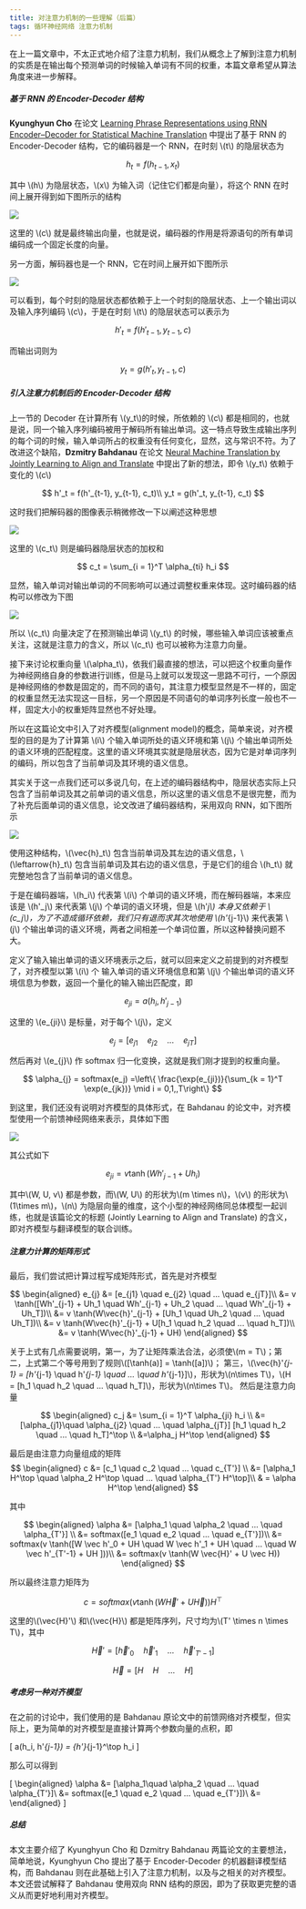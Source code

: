 ```yaml
---
title: 对注意力机制的一些理解（后篇）
tags: 循环神经网络 注意力机制
---
```


在上一篇文章中，不太正式地介绍了注意力机制，我们从概念上了解到注意力机制的实质是在输出每个预测单词的时候输入单词有不同的权重，本篇文章希望从算法角度来进一步解释。

##### 基于 RNN 的 Encoder-Decoder 结构

**Kyunghyun Cho** 在论文 [Learning Phrase Representations using RNN Encoder–Decoder for Statistical Machine Translation](https://arxiv.org/abs/1406.1078) 中提出了基于 RNN 的 Encoder-Decoder 结构，它的编码器是一个 RNN，在时刻 \\(t\\) 的隐层状态为

$$
  h_{t} = f(h_{t-1}, x_t)
  $$

其中 \\(h\\) 为隐层状态，\\(x\\) 为输入词（记住它们都是向量），将这个 RNN 在时间上展开得到如下图所示的结构

![](/resources/2021-05-07-attention-mechanism-2/attention-encoder.png)

这里的 \\(c\\) 就是最终输出向量，也就是说，编码器的作用是将源语句的所有单词编码成一个固定长度的向量。

另一方面，解码器也是一个 RNN，它在时间上展开如下图所示

![](/resources/2021-05-07-attention-mechanism-2/attention-decoder.png)

可以看到，每个时刻的隐层状态都依赖于上一个时刻的隐层状态、上一个输出词以及输入序列编码 \\(c\\)，于是在时刻 \\(t\\) 的隐层状态可以表示为

$$
  h'_t = f(h'_{t-1}, y_{t-1}, c)
  $$

而输出词则为 

$$
  y_t = g(h'_t, y_{t-1}, c)
  $$

##### 引入注意力机制后的 Encoder-Decoder 结构

上一节的 Decoder 在计算所有 \\(y_t\\)的时候，所依赖的 \\(c\\) 都是相同的，也就是说，同一个输入序列编码被用于解码所有输出单词。这一特点导致生成输出序列的每个词的时候，输入单词所占的权重没有任何变化，显然，这与常识不符。为了改进这个缺陷，**Dzmitry Bahdanau** 在论文 [Neural Machine Translation by Jointly Learning to Align and Translate](https://arxiv.org/abs/1409.0473) 中提出了新的想法，即令 \\(y_t\\) 依赖于变化的 \\(c\\)

$$
  h'_t = f(h'_{t-1}, y_{t-1}, c_t)\\
  y_t = g(h'_t, y_{t-1}, c_t) 
  $$

这时我们把解码器的图像表示稍微修改一下以阐述这种思想

![](/resources/2021-05-07-attention-mechanism-2/attention-decoder-2.png)

这里的 \\(c_t\\) 则是编码器隐层状态的加权和

$$
  c_t = \sum_{i = 1}^T \alpha_{ti} h_i
  $$

显然，输入单词对输出单词的不同影响可以通过调整权重来体现。这时编码器的结构可以修改为下图

![](/resources/2021-05-07-attention-mechanism-2/attention-encoder-2.png)

所以 \\(c_t\\) 向量决定了在预测输出单词 \\(y_t\\) 的时候，哪些输入单词应该被重点关注，这就是注意力的含义，所以 \\(c_t\\) 也可以被称为注意力向量。

接下来讨论权重向量 \\(\alpha_t\\)，依我们最直接的想法，可以把这个权重向量作为神经网络自身的参数进行训练，但是马上就可以发现这一思路不可行，一个原因是神经网络的参数是固定的，而不同的语句，其注意力模型显然是不一样的，固定的权重显然无法实现这一目标，另一个原因是不同语句的单词序列长度一般也不一样，固定大小的权重矩阵显然也不好处理。

所以在这篇论文中引入了对齐模型(alignment model)的概念，简单来说，对齐模型的目的是为了计算第 \\(i\\) 个输入单词所处的语义环境和第 \\(j\\) 个输出单词所处的语义环境的匹配程度。这里的语义环境其实就是隐层状态，因为它是对单词序列的编码，所以包含了当前单词及其环境的语义信息。

其实关于这一点我们还可以多说几句，在上述的编码器结构中，隐层状态实际上只包含了当前单词及其之前单词的语义信息，所以这里的语义信息不是很完整，而为了补充后面单词的语义信息，论文改进了编码器结构，采用双向 RNN，如下图所示

![](/resources/2021-05-07-attention-mechanism-2/attention-encoder-3.png)

使用这种结构，\\(\vec{h}_t\\) 包含当前单词及其左边的语义信息，\\(\leftarrow{h}_t\\) 包含当前单词及其右边的语义信息，于是它们的组合 \\(h_t\\) 就完整地包含了当前单词的语义信息。

于是在编码器端，\\(h_i\\) 代表第 \\(i\\) 个单词的语义环境，而在解码器端，本来应该是 \\(h'_j\\) 来代表第 \\(j\\) 个单词的语义环境，但是 \\(h'_j\\) 本身又依赖于 \\(c_j\\)，为了不造成循环依赖，我们只有退而求其次地使用 \\(h'_{j-1}\\) 来代表第 \\(j\\) 个输出单词的语义环境，两者之间相差一个单词位置，所以这种替换问题不大。

定义了输入输出单词的语义环境表示之后，就可以回来定义之前提到的对齐模型了，对齐模型以第 \\(i\\) 个 输入单词的语义环境信息和第 \\(j\\) 个输出单词的语义环境信息为参数，返回一个量化的输入输出匹配度，即 

$$
  e_{ji} = a(h_i, h'_{j-1})
  $$

这里的 \\(e_{ji}\\) 是标量，对于每个 \\(j\\)，定义 

$$
  e_j = [e_{j1}\quad e_{j2} \quad ...\quad e_{jT}]
  $$

然后再对 \\(e_{j}\\) 作 softmax 归一化变换，这就是我们刚才提到的权重向量。

$$
  \alpha_{j} = softmax(e_j) =\left\{ \frac{\exp(e_{ji})}{\sum_{k = 1}^T \exp(e_{jk})} \mid i = 0,1,,T\right\}
  $$

到这里，我们还没有说明对齐模型的具体形式，在 Bahdanau 的论文中，对齐模型使用一个前馈神经网络来表示，具体如下图

![](/resources/2021-05-07-attention-mechanism-2/attention-alignment.png)

其公式如下

$$
  e_{ji} = v \tanh(W h'_{j-1} + U h_i)
  $$

其中\\(W, U, v\\) 都是参数，而\\(W, U\\) 的形状为\\(m \times n\\)，\\(v\\) 的形状为\\(1\times m\\)，\\(n\\) 为隐层向量的维度，这个小型的神经网络同总体模型一起训练，也就是该篇论文的标题 (Jointly Learning to Align and Translate) 的含义，即对齐模型与翻译模型的联合训练。

##### 注意力计算的矩阵形式

最后，我们尝试把计算过程写成矩阵形式，首先是对齐模型

$$
  \begin{aligned}
  e_{j} &= [e_{j1} \quad e_{j2} \quad ... \quad e_{jT}]\\
    &= v \tanh([Wh'_{j-1} + Uh_1 \quad Wh'_{j-1} + Uh_2 \quad ... \quad Wh'_{j-1} + Uh_T])\\
    &= v \tanh(W\vec{h}'_{j-1} + [Uh_1 \quad Uh_2 \quad ... \quad Uh_T])\\
    &= v \tanh(W\vec{h}'_{j-1} + U[h_1 \quad h_2 \quad ... \quad h_T])\\
    &= v \tanh(W\vec{h}'_{j-1} + UH) 
  \end{aligned}
  $$

关于上式有几点需要说明，第一，为了让矩阵乘法合法，必须使\\(m = T\\)；第二，上式第二个等号用到了规则\\([\tanh(a)] = \tanh([a])\\)； 第三，\\(\vec{h}'_{j-1} = [h'_{j-1} \quad h'_{j-1} \quad ... \quad h'_{j-1}]\\)，形状为\\(n\times T\\)，\\(H = [h_1 \quad h_2 \quad ... \quad h_T]\\)，形状为\\(n\times T\\)。 然后是注意力向量

$$
  \begin{aligned}
  c_j &= \sum_{i = 1}^T \alpha_{ji} h_i \\
  &= [\alpha_{j1}\quad \alpha_{j2} \quad ... \quad \alpha_{jT}] [h_1 \quad h_2 \quad ... \quad h_T]^\top  \\
  &=\alpha_j H^\top
  \end{aligned}
  $$

最后是由注意力向量组成的矩阵
$$
  \begin{aligned}
  c &= [c_1 \quad c_2 \quad ... \quad c_{T'}] \\
  &= [\alpha_1 H^\top \quad \alpha_2 H^\top \quad ... \quad \alpha_{T'} H^\top]\\
  & = \alpha H^\top
  \end{aligned}
  $$

其中

$$
  \begin{aligned}
  \alpha &= [\alpha_1 \quad \alpha_2 \quad ... \quad \alpha_{T'}] \\
  &= softmax([e_1 \quad e_2 \quad ... \quad e_{T'}])\\
  &= softmax(v \tanh([W \vec h'_0 + UH \quad W \vec h'_1 + UH \quad ... \quad W \vec h'_{T'-1} + UH ]))\\
  &= softmax(v \tanh(W \vec{H}' + U \vec H))
  \end{aligned}
  $$

所以最终注意力矩阵为

$$
  c = softmax(v \tanh(W \vec{H}' + U \vec H)) H^\top
  $$
  
这里的\\(\vec{H}'\\) 和\\(\vec{H}\\) 都是矩阵序列，尺寸均为\\(T' \times n \times T\\)，其中

$$
  \vec{H}' = [\vec{h}'_0 \quad \vec{h}'_1 \quad ... \quad \vec{h}'_{T' - 1}]
  $$

$$
  \vec{H} = [H \quad H \quad ... \quad H]
  $$

##### 考虑另一种对齐模型

在之前的讨论中，我们使用的是 Bahdanau 原论文中的前馈网络对齐模型，但实际上，更为简单的对齐模型是直接计算两个参数向量的点积，即

\[
  a(h_i, h'_{j-1}) = {h'}_{j-1}^\top h_i
  \]

那么可以得到 

\[
  \begin{aligned}
  \alpha &= [\alpha_1\quad \alpha_2 \quad ... \quad \alpha_{T'}]\\
  &= softmax([e_1 \quad e_2 \quad ... \quad e_{T'}])\\
  &= 
  \end{aligned}
  \]


##### 总结

本文主要介绍了 Kyunghyun Cho 和 Dzmitry Bahdanau 两篇论文的主要想法，简单地说，Kyunghyun Cho 提出了基于 Encoder-Decoder 的机器翻译模型结构，而 Bahdanau 则在此基础上引入了注意力机制，以及与之相关的对齐模型。本文还尝试解释了 Bahdanau 使用双向 RNN 结构的原因，即为了获取更完整的语义从而更好地利用对齐模型。